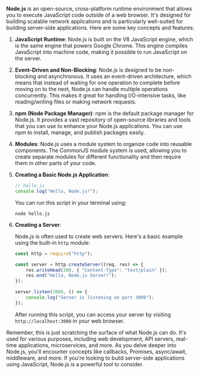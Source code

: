 

**Node.js** is an open-source, cross-platform runtime environment that allows you to execute JavaScript code outside of a web browser. It's designed for building scalable network applications and is particularly well-suited for building server-side applications. Here are some key concepts and features:

1. **JavaScript Runtime**: Node.js is built on the V8 JavaScript engine, which is the same engine that powers Google Chrome. This engine compiles JavaScript into machine code, making it possible to run JavaScript on the server.

2. **Event-Driven and Non-Blocking**: Node.js is designed to be non-blocking and asynchronous. It uses an event-driven architecture, which means that instead of waiting for one operation to complete before moving on to the next, Node.js can handle multiple operations concurrently. This makes it great for handling I/O-intensive tasks, like reading/writing files or making network requests.

3. **npm (Node Package Manager)**: npm is the default package manager for Node.js. It provides a vast repository of open-source libraries and tools that you can use to enhance your Node.js applications. You can use npm to install, manage, and publish packages easily.

4. **Modules**: Node.js uses a module system to organize code into reusable components. The CommonJS module system is used, allowing you to create separate modules for different functionality and then require them in other parts of your code.

5. **Creating a Basic Node.js Application**:
   
   ```javascript
   // hello.js
   console.log("Hello, Node.js!");
   ```
   
   You can run this script in your terminal using:
   
   ```
   node hello.js
   ```

6. **Creating a Server**:
   
   Node.js is often used to create web servers. Here's a basic example using the built-in `http` module:

   ```javascript
   const http = require("http");
   
   const server = http.createServer((req, res) => {
       res.writeHead(200, { "Content-Type": "text/plain" });
       res.end("Hello, Node.js Server!");
   });
   
   server.listen(3000, () => {
       console.log("Server is listening on port 3000");
   });
   ```

   After running this script, you can access your server by visiting `http://localhost:3000` in your web browser.

Remember, this is just scratching the surface of what Node.js can do. It's used for various purposes, including web development, API servers, real-time applications, microservices, and more. As you delve deeper into Node.js, you'll encounter concepts like callbacks, Promises, async/await, middleware, and more. If you're looking to build server-side applications using JavaScript, Node.js is a powerful tool to consider.
